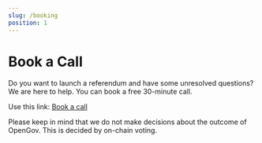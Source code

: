 ```yaml
---
slug: /booking
position: 1
---
```

# Book a Call

Do you want to launch a referendum and have some unresolved questions? We are here to help. You can book a free 30-minute call.

Use this link: [Book a call](https://usemotion.com/meet/tommi-enenkel/polkadot)

Please keep in mind that we do not make decisions about the outcome of OpenGov. This is decided by on-chain voting.
